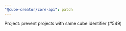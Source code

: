 ```yaml
---
"@cube-creator/core-api": patch
---
```


Project: prevent projects with same cube identifier (#549)
